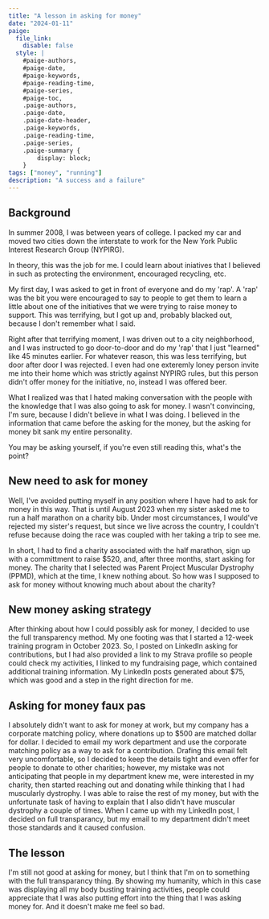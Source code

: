 ```yaml
---
title: "A lesson in asking for money"
date: "2024-01-11"
paige:
  file_link:
    disable: false
  style: |
    #paige-authors,
    #paige-date,
    #paige-keywords,
    #paige-reading-time,
    #paige-series,
    #paige-toc,
    .paige-authors,
    .paige-date,
    .paige-date-header,
    .paige-keywords,
    .paige-reading-time,
    .paige-series,
    .paige-summary {
        display: block;
    }
tags: ["money", "running"]
description: "A success and a failure"
---
```

## Background

<p>In summer 2008, I was between years of college. I packed my car and moved two cities down the interstate to work for the New York Public Interest Research Group (NYPIRG).</p>

<p>In theory, this was the job for me. I could learn about iniatives that I believed in such as protecting the environment, encouraged recycling, etc.</p>

<p>My first day, I was asked to get in front of everyone and do my 'rap'. A 'rap' was the bit you were encouraged to say to people to get them to learn a little about one of the initiatives that we were trying to raise money to support. This was terrifying, but I got up and, probably blacked out, because I don't remember what I said.</p> 

<p>Right after that terrifying moment, I was driven out to a city neighborhood, and I was instructed to go door-to-door and do my 'rap' that I just "learned" like 45 minutes earlier. For whatever reason, this was less terrifying, but door after door I was rejected. I even had one exteremly loney person invite me into their home which was strictly against NYPIRG rules, but this person didn't offer money for the initiative, no, instead I was offered beer.</p> 

<p>What I realized was that I hated making conversation with the people with the knowledge that I was also going to ask for money. I wasn't convincing, I'm sure, because I didn't believe in what I was doing. I believed in the information that came before the asking for the money, but the asking for money bit sank my entire personality.</p>

<p>You may be asking yourself, if you're even still reading this, what's the point?</p> 

## New need to ask for money

<p>Well, I've avoided putting myself in any position where I have had to ask for money in this way. That is until August 2023 when my sister asked me to run a half marathon on a charity bib. Under most circumstances, I would've rejected my sister's request, but since we live across the country, I couldn't refuse because doing the race was coupled with her taking a trip to see me.</p>

<p>In short, I had to find a charity associated with the half marathon, sign up with a committment to raise $520, and, after three months, start asking for money. The charity that I selected was Parent Project Muscular Dystrophy (PPMD), which at the time, I knew nothing about. So how was I supposed to ask for money without knowing much about about the charity? </p>

## New money asking strategy

<p>After thinking about how I could possibly ask for money, I decided to use the full transparency method. My one footing was that I started a 12-week training program in October 2023. So, I posted on LinkedIn asking for contributions, but I had also provided a link to my Strava profile so people could check my activities, I linked to my fundraising page, which contained additional training information. My LinkedIn posts generated about $75, which was good and a step in the right direction for me.</p> 

## Asking for money faux pas

<p>I absolutely didn't want to ask for money at work, but my company has a corporate matching policy, where donations up to $500 are matched dollar for dollar. I decided to email my work department and use the corporate matching policy as a way to ask for a contribution. Drafing this email felt very uncomfortable, so I decided to keep the details tight and even offer for people to donate to other charities; however, my mistake was not anticipating that people in my department knew me, were interested in my charity, then started reaching out and donating while thinking that I had muscularly dystrophy. I was able to raise the rest of my money, but with the unfortunate task of having to explain that I also didn't have muscular dystrophy a couple of times. When I came up with my LinkedIn post, I decided on full transparancy, but my email to my department didn't meet those standards and it caused confusion. </p>

## The lesson

<p>I'm still not good at asking for money, but I think that I'm on to something with the full transparancy thing. By showing my humanity, which in this case was displaying all my body busting training activities, people could appreciate that I was also putting effort into the thing that I was asking money for. And it doesn't make me feel so bad. </p>